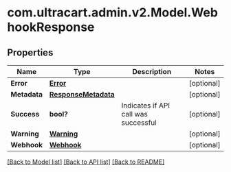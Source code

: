 # com.ultracart.admin.v2.Model.WebhookResponse
## Properties

Name | Type | Description | Notes
------------ | ------------- | ------------- | -------------
**Error** | [**Error**](Error.md) |  | [optional] 
**Metadata** | [**ResponseMetadata**](ResponseMetadata.md) |  | [optional] 
**Success** | **bool?** | Indicates if API call was successful | [optional] 
**Warning** | [**Warning**](Warning.md) |  | [optional] 
**Webhook** | [**Webhook**](Webhook.md) |  | [optional] 


[[Back to Model list]](../README.md#documentation-for-models) [[Back to API list]](../README.md#documentation-for-api-endpoints) [[Back to README]](../README.md)

